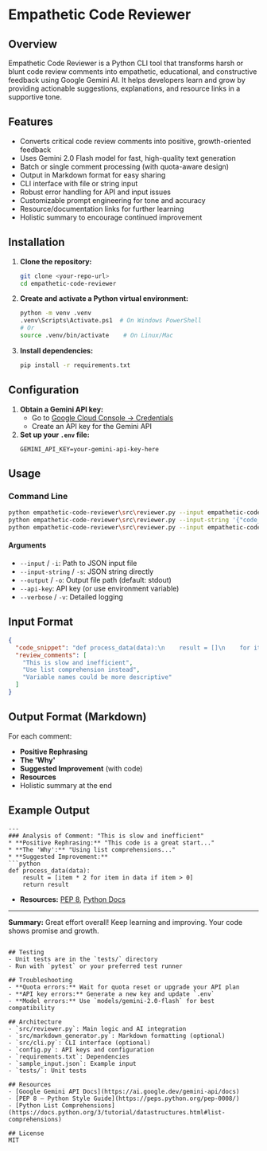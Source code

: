 # Empathetic Code Reviewer

## Overview
Empathetic Code Reviewer is a Python CLI tool that transforms harsh or blunt code review comments into empathetic, educational, and constructive feedback using Google Gemini AI. It helps developers learn and grow by providing actionable suggestions, explanations, and resource links in a supportive tone.

## Features
- Converts critical code review comments into positive, growth-oriented feedback
- Uses Gemini 2.0 Flash model for fast, high-quality text generation
- Batch or single comment processing (with quota-aware design)
- Output in Markdown format for easy sharing
- CLI interface with file or string input
- Robust error handling for API and input issues
- Customizable prompt engineering for tone and accuracy
- Resource/documentation links for further learning
- Holistic summary to encourage continued improvement

## Installation
1. **Clone the repository:**
   ```sh
   git clone <your-repo-url>
   cd empathetic-code-reviewer
   ```
2. **Create and activate a Python virtual environment:**
   ```sh
   python -m venv .venv
   .venv\Scripts\Activate.ps1  # On Windows PowerShell
   # Or
   source .venv/bin/activate    # On Linux/Mac
   ```
3. **Install dependencies:**
   ```sh
   pip install -r requirements.txt
   ```

## Configuration
1. **Obtain a Gemini API key:**
   - Go to [Google Cloud Console → Credentials](https://console.cloud.google.com/apis/credentials)
   - Create an API key for the Gemini API
2. **Set up your `.env` file:**
   ```env
   GEMINI_API_KEY=your-gemini-api-key-here
   ```

## Usage
### Command Line
```sh
python empathetic-code-reviewer\src\reviewer.py --input empathetic-code-reviewer\sample_input.json
python empathetic-code-reviewer\src\reviewer.py --input-string '{"code_snippet": "...", "review_comments": ["..."]}'
python empathetic-code-reviewer\src\reviewer.py --input empathetic-code-reviewer\sample_input.json --output review_analysis.md
```

#### Arguments
- `--input` / `-i`: Path to JSON input file
- `--input-string` / `-s`: JSON string directly
- `--output` / `-o`: Output file path (default: stdout)
- `--api-key`: API key (or use environment variable)
- `--verbose` / `-v`: Detailed logging

## Input Format
```json
{
  "code_snippet": "def process_data(data):\n    result = []\n    for item in data:\n        if item > 0:\n            result.append(item * 2)\n    return result",
  "review_comments": [
    "This is slow and inefficient",
    "Use list comprehension instead",
    "Variable names could be more descriptive"
  ]
}
```

## Output Format (Markdown)
For each comment:
- **Positive Rephrasing**
- **The 'Why'**
- **Suggested Improvement** (with code)
- **Resources**
- Holistic summary at the end

## Example Output
```
---
### Analysis of Comment: "This is slow and inefficient"
* **Positive Rephrasing:** "This code is a great start..."
* **The 'Why':** "Using list comprehensions..."
* **Suggested Improvement:**
```python
def process_data(data):
    result = [item * 2 for item in data if item > 0]
    return result
```
* **Resources:** [PEP 8](https://peps.python.org/pep-0008/), [Python Docs](https://docs.python.org/3/)
---

**Summary:** Great effort overall! Keep learning and improving. Your code shows promise and growth.
```

## Testing
- Unit tests are in the `tests/` directory
- Run with `pytest` or your preferred test runner

## Troubleshooting
- **Quota errors:** Wait for quota reset or upgrade your API plan
- **API key errors:** Generate a new key and update `.env`
- **Model errors:** Use `models/gemini-2.0-flash` for best compatibility

## Architecture
- `src/reviewer.py`: Main logic and AI integration
- `src/markdown_generator.py`: Markdown formatting (optional)
- `src/cli.py`: CLI interface (optional)
- `config.py`: API keys and configuration
- `requirements.txt`: Dependencies
- `sample_input.json`: Example input
- `tests/`: Unit tests

## Resources
- [Google Gemini API Docs](https://ai.google.dev/gemini-api/docs)
- [PEP 8 – Python Style Guide](https://peps.python.org/pep-0008/)
- [Python List Comprehensions](https://docs.python.org/3/tutorial/datastructures.html#list-comprehensions)

## License
MIT